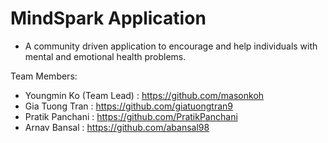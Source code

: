 # MindSpark Application
* A community driven application to encourage and help individuals with mental and emotional health problems.


Team Members:
* Youngmin Ko (Team Lead) : https://github.com/masonkoh
* Gia Tuong Tran : https://github.com/giatuongtran9
* Pratik Panchani : https://github.com/PratikPanchani
* Arnav Bansal : https://github.com/abansal98
